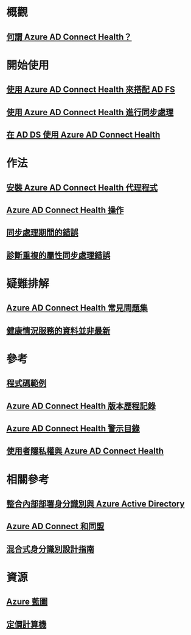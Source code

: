 # 概觀
## [何謂 Azure AD Connect Health？](active-directory-aadconnect-health.md)

# 開始使用
## [使用 Azure AD Connect Health 來搭配 AD FS](active-directory-aadconnect-health-adfs.md)
## [使用 Azure AD Connect Health 進行同步處理](active-directory-aadconnect-health-sync.md)
## [在 AD DS 使用 Azure AD Connect Health](active-directory-aadconnect-health-adds.md)

# 作法
## [安裝 Azure AD Connect Health 代理程式](active-directory-aadconnect-health-agent-install.md)
## [Azure AD Connect Health 操作](active-directory-aadconnect-health-operations.md)
## [同步處理期間的錯誤](../active-directory-aadconnect-troubleshoot-sync-errors.md)
## [診斷重複的屬性同步處理錯誤](active-directory-aadconnect-health-diagnose-sync-errors.md)

# 疑難排解
## [Azure AD Connect Health 常見問題集](active-directory-aadconnect-health-faq.md)
## [健康情況服務的資料並非最新](active-directory-aadconnect-health-data-freshness.md)

# 參考
## [程式碼範例](https://azure.microsoft.com/resources/samples/?service=active-directory)
## [Azure AD Connect Health 版本歷程記錄](active-directory-aadconnect-health-version-history.md)
## [Azure AD Connect Health 警示目錄](active-directory-aadconnect-health-alert-catalog.md)
## [使用者隱私權與 Azure AD Connect Health](active-directory-aadconnect-health-gdpr.md)

# 相關參考
## [整合內部部署身分識別與 Azure Active Directory](../active-directory-aadconnect.md)
## [Azure AD Connect 和同盟](../active-directory-aadconnectfed-whatis.md)
## [混合式身分識別設計指南](../active-directory-hybrid-identity-design-considerations-overview.md)

# 資源
## [Azure 藍圖](https://azure.microsoft.com/roadmap/?category=security-identity)
## [定價計算機](https://azure.microsoft.com/pricing/calculator/)

